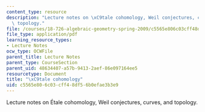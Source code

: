 ```yaml
---
content_type: resource
description: "Lecture notes on \xC9tale cohomology, Weil conjectures, curves, and\
  \ topology."
file: /courses/18-726-algebraic-geometry-spring-2009/c5565e806c03cff48df56b0efae3b3e9_MIT18_726s09_lec27_etale_cohom.pdf
file_type: application/pdf
learning_resource_types:
- Lecture Notes
ocw_type: OCWFile
parent_title: Lecture Notes
parent_type: CourseSection
parent_uid: 48634407-a57b-9413-2aef-86e097164ee5
resourcetype: Document
title: "\xC9tale cohomology"
uid: c5565e80-6c03-cff4-8df5-6b0efae3b3e9
---
```

Lecture notes on Étale cohomology, Weil conjectures, curves, and topology.

